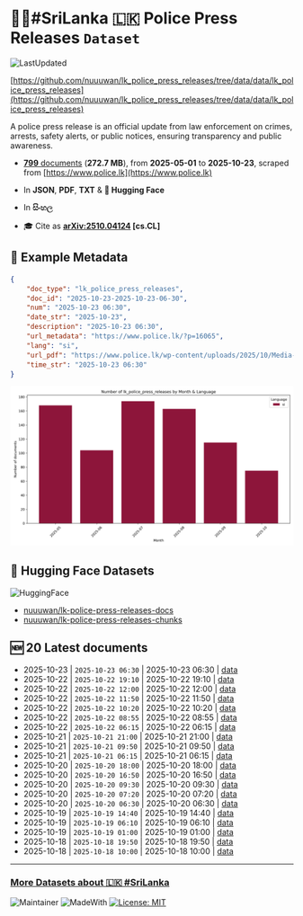 # 👮‍♂️#SriLanka 🇱🇰 Police Press Releases `Dataset`

![LastUpdated](https://img.shields.io/badge/last_updated-2025--10--24_08:36:02-green)

[https://github.com/nuuuwan/lk_police_press_releases/tree/data/data/lk_police_press_releases](https://github.com/nuuuwan/lk_police_press_releases/tree/data/data/lk_police_press_releases)

A police press release is an official update from law enforcement on crimes, arrests, safety alerts, or public notices, ensuring transparency and public awareness.

- [**799** documents](https://github.com/nuuuwan/lk_police_press_releases/tree/data/data/lk_police_press_releases) (**272.7 MB**), from **2025-05-01** to **2025-10-23**, scraped from [https://www.police.lk](https://www.police.lk)

- In **JSON**, **PDF**, **TXT** & **🤗 Hugging Face**

- In **සිංහල**

- 🎓 Cite as **[arXiv:2510.04124](https://arxiv.org/abs/2510.04124) [cs.CL]**

## 📝 Example Metadata

```json
{
    "doc_type": "lk_police_press_releases",
    "doc_id": "2025-10-23-2025-10-23-06-30",
    "num": "2025-10-23 06:30",
    "date_str": "2025-10-23",
    "description": "2025-10-23 06:30",
    "url_metadata": "https://www.police.lk/?p=16065",
    "lang": "si",
    "url_pdf": "https://www.police.lk/wp-content/uploads/2025/10/Media-on-2025.10.23-at-0630-_compressed.pdf",
    "time_str": "2025-10-23 06:30"
}
```

![Chart](https://raw.githubusercontent.com/nuuuwan/lk_police_press_releases/refs/heads/data/data/lk_police_press_releases/docs_by_month_and_lang.png)

## 🤗 Hugging Face Datasets

![HuggingFace](https://img.shields.io/badge/-HuggingFace-FDEE21?style=for-the-badge&logo=HuggingFace)

- [nuuuwan/lk-police-press-releases-docs](https://huggingface.co/datasets/nuuuwan/lk-police-press-releases-docs)
- [nuuuwan/lk-police-press-releases-chunks](https://huggingface.co/datasets/nuuuwan/lk-police-press-releases-chunks)

## 🆕 20 Latest documents

- 2025-10-23 | `2025-10-23 06:30` | 2025-10-23 06:30 | [data](https://github.com/nuuuwan/lk_police_press_releases/tree/data/data/lk_police_press_releases/2020s/2025/2025-10-23-2025-10-23-06-30)
- 2025-10-22 | `2025-10-22 19:10` | 2025-10-22 19:10 | [data](https://github.com/nuuuwan/lk_police_press_releases/tree/data/data/lk_police_press_releases/2020s/2025/2025-10-22-2025-10-22-19-10)
- 2025-10-22 | `2025-10-22 12:00` | 2025-10-22 12:00 | [data](https://github.com/nuuuwan/lk_police_press_releases/tree/data/data/lk_police_press_releases/2020s/2025/2025-10-22-2025-10-22-12-00)
- 2025-10-22 | `2025-10-22 11:50` | 2025-10-22 11:50 | [data](https://github.com/nuuuwan/lk_police_press_releases/tree/data/data/lk_police_press_releases/2020s/2025/2025-10-22-2025-10-22-11-50)
- 2025-10-22 | `2025-10-22 10:20` | 2025-10-22 10:20 | [data](https://github.com/nuuuwan/lk_police_press_releases/tree/data/data/lk_police_press_releases/2020s/2025/2025-10-22-2025-10-22-10-20)
- 2025-10-22 | `2025-10-22 08:55` | 2025-10-22 08:55 | [data](https://github.com/nuuuwan/lk_police_press_releases/tree/data/data/lk_police_press_releases/2020s/2025/2025-10-22-2025-10-22-08-55)
- 2025-10-22 | `2025-10-22 06:15` | 2025-10-22 06:15 | [data](https://github.com/nuuuwan/lk_police_press_releases/tree/data/data/lk_police_press_releases/2020s/2025/2025-10-22-2025-10-22-06-15)
- 2025-10-21 | `2025-10-21 21:00` | 2025-10-21 21:00 | [data](https://github.com/nuuuwan/lk_police_press_releases/tree/data/data/lk_police_press_releases/2020s/2025/2025-10-21-2025-10-21-21-00)
- 2025-10-21 | `2025-10-21 09:50` | 2025-10-21 09:50 | [data](https://github.com/nuuuwan/lk_police_press_releases/tree/data/data/lk_police_press_releases/2020s/2025/2025-10-21-2025-10-21-09-50)
- 2025-10-21 | `2025-10-21 06:15` | 2025-10-21 06:15 | [data](https://github.com/nuuuwan/lk_police_press_releases/tree/data/data/lk_police_press_releases/2020s/2025/2025-10-21-2025-10-21-06-15)
- 2025-10-20 | `2025-10-20 18:00` | 2025-10-20 18:00 | [data](https://github.com/nuuuwan/lk_police_press_releases/tree/data/data/lk_police_press_releases/2020s/2025/2025-10-20-2025-10-20-18-00)
- 2025-10-20 | `2025-10-20 16:50` | 2025-10-20 16:50 | [data](https://github.com/nuuuwan/lk_police_press_releases/tree/data/data/lk_police_press_releases/2020s/2025/2025-10-20-2025-10-20-16-50)
- 2025-10-20 | `2025-10-20 09:30` | 2025-10-20 09:30 | [data](https://github.com/nuuuwan/lk_police_press_releases/tree/data/data/lk_police_press_releases/2020s/2025/2025-10-20-2025-10-20-09-30)
- 2025-10-20 | `2025-10-20 07:20` | 2025-10-20 07:20 | [data](https://github.com/nuuuwan/lk_police_press_releases/tree/data/data/lk_police_press_releases/2020s/2025/2025-10-20-2025-10-20-07-20)
- 2025-10-20 | `2025-10-20 06:30` | 2025-10-20 06:30 | [data](https://github.com/nuuuwan/lk_police_press_releases/tree/data/data/lk_police_press_releases/2020s/2025/2025-10-20-2025-10-20-06-30)
- 2025-10-19 | `2025-10-19 14:40` | 2025-10-19 14:40 | [data](https://github.com/nuuuwan/lk_police_press_releases/tree/data/data/lk_police_press_releases/2020s/2025/2025-10-19-2025-10-19-14-40)
- 2025-10-19 | `2025-10-19 06:10` | 2025-10-19 06:10 | [data](https://github.com/nuuuwan/lk_police_press_releases/tree/data/data/lk_police_press_releases/2020s/2025/2025-10-19-2025-10-19-06-10)
- 2025-10-19 | `2025-10-19 01:00` | 2025-10-19 01:00 | [data](https://github.com/nuuuwan/lk_police_press_releases/tree/data/data/lk_police_press_releases/2020s/2025/2025-10-19-2025-10-19-01-00)
- 2025-10-18 | `2025-10-18 19:50` | 2025-10-18 19:50 | [data](https://github.com/nuuuwan/lk_police_press_releases/tree/data/data/lk_police_press_releases/2020s/2025/2025-10-18-2025-10-18-19-50)
- 2025-10-18 | `2025-10-18 10:00` | 2025-10-18 10:00 | [data](https://github.com/nuuuwan/lk_police_press_releases/tree/data/data/lk_police_press_releases/2020s/2025/2025-10-18-2025-10-18-10-00)

---

### [More Datasets about 🇱🇰 #SriLanka](https://github.com/nuuuwan/lk_datasets)

![Maintainer](https://img.shields.io/badge/maintainer-nuuuwan-red)
![MadeWith](https://img.shields.io/badge/made_with-python-blue)
[![License: MIT](https://img.shields.io/badge/License-MIT-yellow.svg)](https://opensource.org/licenses/MIT)

